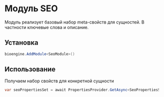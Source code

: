 # Модуль SEO

Модуль реализует базовый набор meta-свойств для сущностей. В частности ключевые слова и описание.

## Установка

```csharp
bioengine.AddModule<SeoModule>() 
```

## Использование

Получаем набор свойств для конкретной сущности
```csharp
var seoPropertiesSet = await PropertiesProvider.GetAsync<SeoPropertiesSet>(Section);
```

